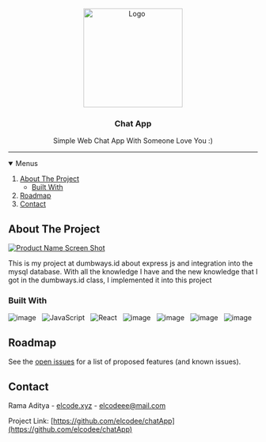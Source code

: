 <!-- PROJECT LOGO -->
<br />
<p align="center">
  <a href="https://github.com/elcodee/chatApp">
    <img src="chatApp.png.png" alt="Logo" width="200" height="200">
  </a>

  <h3 align="center">Chat App</h3>

  <p align="center">
    Simple Web Chat App With Someone Love You :)
  </p>
</p>

<hr />

<!-- MENU -->
<details open="open">
  <summary>Menus</summary>
  <ol>
    <li>
      <a href="#about-the-project">About The Project</a>
      <ul>
        <li><a href="#built-with">Built With</a></li>
      </ul>
    </li>
    <li><a href="#roadmap">Roadmap</a></li>
    <li><a href="#contact">Contact</a></li>
  </ol>
</details>

<!-- ABOUT THE PROJECT -->

## About The Project

[![Product Name Screen Shot][product-screenshot]](https://github.com/elcodee/chatApp)

This is my project at dumbways.id about express js and integration into the mysql database. With all the knowledge I have and the new knowledge that I got in the dumbways.id class, I implemented it into this project

### Built With

![image](https://img.shields.io/badge/Node.js-43853D?style=for-the-badge&logo=node-dot-js&logoColor=white) &nbsp; ![JavaScript](https://img.shields.io/badge/javascript-%23323330.svg?style=for-the-badge&logo=javascript&logoColor=%23F7DF1E) &nbsp; ![React](https://img.shields.io/badge/react-%2320232a.svg?style=for-the-badge&logo=react&logoColor=%2361DAFB) &nbsp; ![image](https://img.shields.io/badge/Express.js-000000?style=for-the-badge&logo=express&logoColor=white) &nbsp; ![image](https://img.shields.io/badge/MySQL-00000F?style=for-the-badge&logo=mysql&logoColor=white) &nbsp; ![image](https://img.shields.io/badge/Bootstrap-563D7C?style=for-the-badge&logo=bootstrap&logoColor=white) &nbsp; ![image](https://img.shields.io/badge/Visual_Studio_Code-0078D4?style=for-the-badge&logo=visual%20studio%20code&logoColor=white)

<!-- ROADMAP -->

## Roadmap

See the [open issues](https://github.com/elcodee/todoingApp/issues) for a list of proposed features (and known issues).

<!-- CONTACT -->

## Contact

Rama Aditya - [elcode.xyz](https://elcode.xyz) - elcodeee@mail.com

Project Link: [https://github.com/elcodee/chatApp](https://github.com/elcodee/chatApp)

<!-- MARKDOWN LINKS & BADGE -->

[issues-shield]: https://img.shields.io/github/issues/othneildrew/Best-README-Template.svg?style=for-the-badge
[issues-url]: https://github.com/elcodee/todoingApp/issues
[linkedin-shield]: https://img.shields.io/badge/-LinkedIn-black.svg?style=for-the-badge&logo=linkedin&colorB=555
[linkedin-url]: https://www.linkedin.com/in/rmdtya/
[product-screenshot]: /public/assets/img/todoing-app.png

